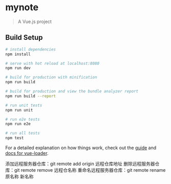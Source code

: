 
# mynote

> A Vue.js project

## Build Setup

``` bash
# install dependencies
npm install

# serve with hot reload at localhost:8080
npm run dev

# build for production with minification
npm run build

# build for production and view the bundle analyzer report
npm run build --report

# run unit tests
npm run unit

# run e2e tests
npm run e2e

# run all tests
npm test
```

For a detailed explanation on how things work, check out the [guide](http://vuejs-templates.github.io/webpack/) and [docs for vue-loader](http://vuejs.github.io/vue-loader).



添加远程服务器仓库：git remote add origin 远程仓库地址
删除远程服务器仓库：git remote remove 远程仓名称
重命名远程服务器仓库：git remote rename 原名称 新名称

